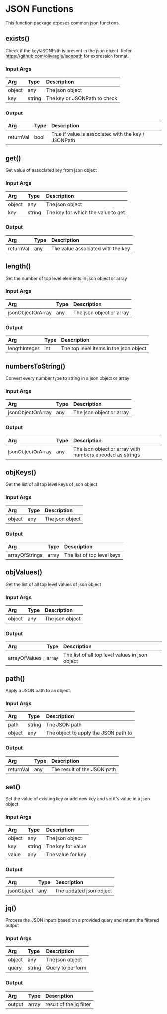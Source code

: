 <!--
title: JSON
weight: 4601
-->

# JSON Functions
This function package exposes common json functions.

## exists()
Check if the key/JSONPath is present in the json object. Refer https://github.com/oliveagle/jsonpath for expression format.
### Input Args

| Arg      | Type   | Description                  |
|:---------|:-------|:-----------------------------|
| object   | any    | The json object              |
| key      | string | The key or JSONPath to check |

### Output

| Arg       | Type   | Description                                         |
|:----------|:-------|:----------------------------------------------------|
| returnVal | bool   | True if value is associated with the key / JSONPath |

## get()
Get value of associated key from json object

### Input Args

| Arg      | Type   | Description                        |
|:---------|:-------|:-----------------------------------|
| object   | any    | The json object                    |
| key      | string | The key for which the value to get |

### Output

| Arg       | Type   | Description                       |
|:----------|:-------|:----------------------------------|
| returnVal | any    | The value associated with the key |


## length()
Get the number of top level elements in json object or array

### Input Args

| Arg               | Type   | Description                        |
|:------------------|:-------|:-----------------------------------|
| jsonObjectOrArray | any    | The json object or array           |

### Output

| Arg           | Type   | Description                            |
|:--------------|:-------|:---------------------------------------|
| lengthInteger | int    | The top level items in the json object |


## numbersToString()
Convert every number type to string in a json object or array

### Input Args

| Arg                 | Type   | Description                        |
|:--------------------|:-------|:-----------------------------------|
| jsonObjectOrArray   | any    | The json object or array           |

### Output

| Arg               | Type   | Description                                              |
|:------------------|:-------|:---------------------------------------------------------|
| jsonObjectOrArray | any    | The json object or array with numbers encoded as strings |


## objKeys()
Get the list of all top level keys of json object

### Input Args

| Arg      | Type   | Description                        |
|:---------|:-------|:-----------------------------------|
| object   | any    | The json object                    |

### Output

| Arg            | Type   | Description                |
|:---------------|:-------|:---------------------------|
| arrayOfStrings | array  | The list of top level keys |


## objValues()
Get the list of all top level values of json object

### Input Args

| Arg      | Type   | Description                        |
|:---------|:-------|:-----------------------------------|
| object   | any    | The json object                    |

### Output

| Arg           | Type   | Description                                     |
|:--------------|:-------|:------------------------------------------------|
| arrayOfValues | array  | The list of all top level values in json object |


## path()
Apply a JSON path to an object.

### Input Args

| Arg       | Type   | Description                          |
|:----------|:-------|:-------------------------------------|    
| path      | string | The JSON path                        |
| object    | any    | The object to apply the JSON path to |

### Output

| Arg       | Type   | Description                 |
|:----------|:-------|:----------------------------|    
| returnVal | any    | The result of the JSON path |


## set()
Set the value of existing key or add new key and set it's value in a json object

### Input Args

| Arg      | Type   | Description                        |
|:---------|:-------|:-----------------------------------|
| object   | any    | The json object                    |
| key      | string | The key for value                  |
| value    | any    | The value for key                  |

### Output

| Arg        | Type   | Description             |
|:-----------|:-------|:------------------------|
| jsonObject | any    | The updated json object |


## jq()
Process the JSON inputs based on a provided query and return the filtered output

### Input Args

| Arg      | Type   | Description                        |
|:---------|:-------|:-----------------------------------|
| object   | any    | The json object                    |
| query    | string | Query to perform                   |

### Output

| Arg        | Type   | Description             |
|:-----------|:-------|:------------------------|
| output     | array  | result of the jq filter |